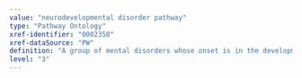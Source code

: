```yaml
---
value: "neurodevelopmental disorder pathway"
type: "Pathway Ontology"
xref-identifier: "0002358"
xref-dataSource: "PW"
definition: "A group of mental disorders whose onset is in the developmental period."
level: "3"
---
```


